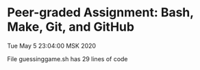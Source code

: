 # Peer-graded Assignment: Bash, Make, Git, and GitHub
Tue May  5 23:04:00 MSK 2020

File guessinggame.sh has 29 lines of code
